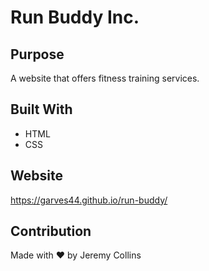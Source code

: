 # Run Buddy Inc.

## Purpose
A website that offers fitness training services.

## Built With
* HTML
* CSS

## Website
https://garves44.github.io/run-buddy/

## Contribution
Made with ❤️ by Jeremy Collins
